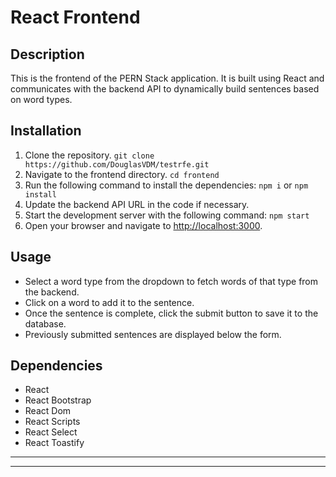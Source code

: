 # React Frontend

## Description
This is the frontend of the PERN Stack application. It is built using React and communicates with the backend API to dynamically build sentences based on word types.

## Installation
1. Clone the repository. `git clone https://github.com/DouglasVDM/testrfe.git`
2. Navigate to the frontend directory. `cd frontend`
3. Run the following command to install the dependencies: `npm i` or `npm install`
4. Update the backend API URL in the code if necessary.
5. Start the development server with the following command: `npm start`
6. Open your browser and navigate to [http://localhost:3000](http://localhost:3000).

## Usage
- Select a word type from the dropdown to fetch words of that type from the backend.
- Click on a word to add it to the sentence.
- Once the sentence is complete, click the submit button to save it to the database.
- Previously submitted sentences are displayed below the form.

## Dependencies
- React
- React Bootstrap
- React Dom
- React Scripts
- React Select
- React Toastify

---
---